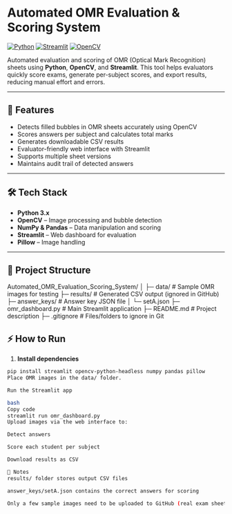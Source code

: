 # Automated OMR Evaluation & Scoring System

[![Python](https://img.shields.io/badge/Python-3.10-blue)](https://www.python.org/)
[![Streamlit](https://img.shields.io/badge/Streamlit-1.25-orange)](https://streamlit.io/)
[![OpenCV](https://img.shields.io/badge/OpenCV-4.8-brightgreen)](https://opencv.org/)

Automated evaluation and scoring of OMR (Optical Mark Recognition) sheets using **Python**, **OpenCV**, and **Streamlit**. This tool helps evaluators quickly score exams, generate per-subject scores, and export results, reducing manual effort and errors.

---

## 🔹 Features

- Detects filled bubbles in OMR sheets accurately using OpenCV
- Scores answers per subject and calculates total marks
- Generates downloadable CSV results
- Evaluator-friendly web interface with Streamlit
- Supports multiple sheet versions
- Maintains audit trail of detected answers

---

## 🛠 Tech Stack

- **Python 3.x**  
- **OpenCV** – Image processing and bubble detection  
- **NumPy & Pandas** – Data manipulation and scoring  
- **Streamlit** – Web dashboard for evaluation  
- **Pillow** – Image handling  

---

## 📂 Project Structure

Automated_OMR_Evaluation_Scoring_System/
│
├─ data/ # Sample OMR images for testing
├─ results/ # Generated CSV output (ignored in GitHub)
├─ answer_keys/ # Answer key JSON file
│ └─ setA.json
├─ omr_dashboard.py # Main Streamlit application
├─ README.md # Project description
├─ .gitignore # Files/folders to ignore in Git
## ⚡ How to Run

1. **Install dependencies**

```bash
pip install streamlit opencv-python-headless numpy pandas pillow
Place OMR images in the data/ folder.

Run the Streamlit app

bash
Copy code
streamlit run omr_dashboard.py
Upload images via the web interface to:

Detect answers

Score each student per subject

Download results as CSV

📝 Notes
results/ folder stores output CSV files

answer_keys/setA.json contains the correct answers for scoring

Only a few sample images need to be uploaded to GitHub (real exam sheets can be excluded)
